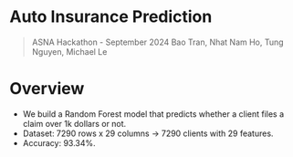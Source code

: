 # Auto Insurance Prediction
> ASNA Hackathon - September 2024
> Bao Tran, Nhat Nam Ho, Tung Nguyen, Michael Le

# Overview
- We build a Random Forest model that predicts whether a client files a claim over 1k dollars or not. <br />
- Dataset: 7290 rows x 29 columns -> 7290 clients with 29 features. <br />
- Accuracy: 93.34%. <br />
